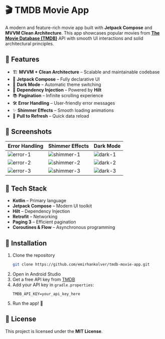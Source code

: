 # 🎬 TMDB Movie App

A modern and feature-rich movie app built with **Jetpack Compose** and **MVVM Clean Architecture**.
This app showcases popular movies from **[The Movie Database (TMDB)](https://www.themoviedb.org/)**
API with smooth UI interactions and solid architectural principles.

## 🚀 Features

- 🏗 **MVVM + Clean Architecture** – Scalable and maintainable codebase
- 🧩 **Jetpack Compose** – Fully declarative UI
- 🌙 **Dark Mode** – Automatic theme switching
- 💉 **Dependency Injection** – Powered by **Hilt**
- 📚 **Pagination** – Infinite scrolling experience
- 🛠 **Error Handling** – User-friendly error messages
- ✨ **Shimmer Effects** – Smooth loading animations
- 🔄 **Pull to Refresh** – Quick data reload

## 📸 Screenshots

| Error Handling                                                                              | Shimmer Effects                                                                               | Dark Mode                                                                                  |
|---------------------------------------------------------------------------------------------|-----------------------------------------------------------------------------------------------|--------------------------------------------------------------------------------------------|
| ![error-1](https://github.com/user-attachments/assets/e895bcb4-e8a9-4bc3-99e2-96d8704a2714) | ![shimmer-1](https://github.com/user-attachments/assets/bdb5b864-7c05-4379-b69d-b0fce1bd112d) | ![dark-1](https://github.com/user-attachments/assets/d40685c5-4652-4743-97c3-c0bdebadc68e) |
| ![error-2](https://github.com/user-attachments/assets/58f9afc3-0267-4f63-bfcb-4060bdf8e721) | ![shimmer-2](https://github.com/user-attachments/assets/bda0b96b-82c3-4675-b9e1-32722e4b10e5) | ![dark-2](https://github.com/user-attachments/assets/37a9c99b-30e0-46d8-89bd-eaa2cc7b73b9) |
| ![error-3](https://github.com/user-attachments/assets/1a2d80d0-6a71-4fbb-8d50-e507c79e91ef) | ![shimmer-3](https://github.com/user-attachments/assets/d3310306-6fec-45f8-b2b8-c1af5d5390f7) | ![dark-3](https://github.com/user-attachments/assets/5f48238b-7ca7-4d2d-9579-cfdab1d6777a) |

## 🔧 Tech Stack

- **Kotlin** – Primary language
- **Jetpack Compose** – Modern UI toolkit
- **Hilt** – Dependency Injection
- **Retrofit** – Networking
- **Paging 3** – Efficient pagination
- **Coroutines & Flow** – Asynchronous programming

## 🚀 Installation

1. Clone the repository
   ```sh
   git clone https://github.com/emirhankolver/tmdb-movie-app.git
   ```
2. Open in Android Studio
3. Get a free API key from [TMDB](https://www.themoviedb.org/)
4. Add your API key in `gradle.properties`:
   ```
   TMDB_API_KEY=your_api_key_here
   ```
5. Run the app! 🎉

## 📜 License

This project is licensed under the **MIT License**.

